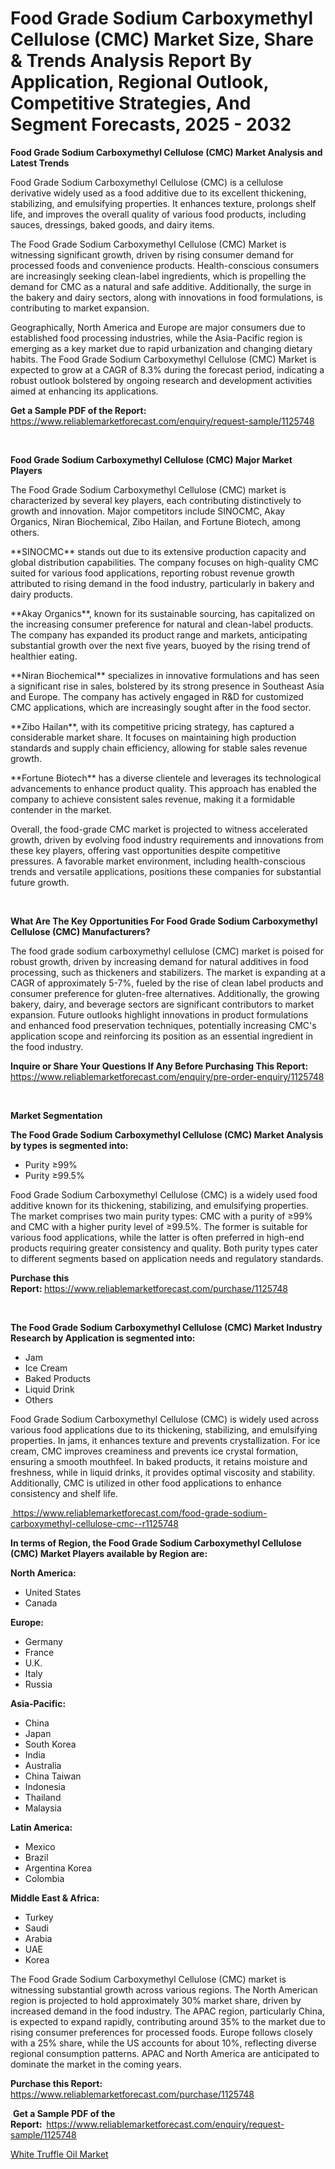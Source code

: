 <p><h1>Food Grade Sodium Carboxymethyl Cellulose (CMC) Market Size, Share & Trends Analysis Report By Application, Regional Outlook, Competitive Strategies, And Segment Forecasts, 2025 - 2032</h1></p><p><strong>Food Grade Sodium Carboxymethyl Cellulose (CMC) Market Analysis and Latest Trends</strong></p>
<p><p>Food Grade Sodium Carboxymethyl Cellulose (CMC) is a cellulose derivative widely used as a food additive due to its excellent thickening, stabilizing, and emulsifying properties. It enhances texture, prolongs shelf life, and improves the overall quality of various food products, including sauces, dressings, baked goods, and dairy items.</p><p>The Food Grade Sodium Carboxymethyl Cellulose (CMC) Market is witnessing significant growth, driven by rising consumer demand for processed foods and convenience products. Health-conscious consumers are increasingly seeking clean-label ingredients, which is propelling the demand for CMC as a natural and safe additive. Additionally, the surge in the bakery and dairy sectors, along with innovations in food formulations, is contributing to market expansion.</p><p>Geographically, North America and Europe are major consumers due to established food processing industries, while the Asia-Pacific region is emerging as a key market due to rapid urbanization and changing dietary habits. The Food Grade Sodium Carboxymethyl Cellulose (CMC) Market is expected to grow at a CAGR of 8.3% during the forecast period, indicating a robust outlook bolstered by ongoing research and development activities aimed at enhancing its applications.</p></p>
<p><strong>Get a Sample PDF of the Report:&nbsp;</strong> <a href="https://www.reliablemarketforecast.com/enquiry/request-sample/1125748?utm_campaign=3103&utm_medium=2&utm_source=Github&utm_content=ia&utm_term=07042025&utm_id=food-grade-sodium-carboxymethyl-cellulose-cmc">https://www.reliablemarketforecast.com/enquiry/request-sample/1125748</a></p>
<p>&nbsp;</p>
<p><strong>Food Grade Sodium Carboxymethyl Cellulose (CMC) Major Market Players</strong></p>
<p><p>The Food Grade Sodium Carboxymethyl Cellulose (CMC) market is characterized by several key players, each contributing distinctively to growth and innovation. Major competitors include SINOCMC, Akay Organics, Niran Biochemical, Zibo Hailan, and Fortune Biotech, among others.</p><p>**SINOCMC** stands out due to its extensive production capacity and global distribution capabilities. The company focuses on high-quality CMC suited for various food applications, reporting robust revenue growth attributed to rising demand in the food industry, particularly in bakery and dairy products.</p><p>**Akay Organics**, known for its sustainable sourcing, has capitalized on the increasing consumer preference for natural and clean-label products. The company has expanded its product range and markets, anticipating substantial growth over the next five years, buoyed by the rising trend of healthier eating.</p><p>**Niran Biochemical** specializes in innovative formulations and has seen a significant rise in sales, bolstered by its strong presence in Southeast Asia and Europe. The company has actively engaged in R&D for customized CMC applications, which are increasingly sought after in the food sector.</p><p>**Zibo Hailan**, with its competitive pricing strategy, has captured a considerable market share. It focuses on maintaining high production standards and supply chain efficiency, allowing for stable sales revenue growth.</p><p>**Fortune Biotech** has a diverse clientele and leverages its technological advancements to enhance product quality. This approach has enabled the company to achieve consistent sales revenue, making it a formidable contender in the market.</p><p>Overall, the food-grade CMC market is projected to witness accelerated growth, driven by evolving food industry requirements and innovations from these key players, offering vast opportunities despite competitive pressures. A favorable market environment, including health-conscious trends and versatile applications, positions these companies for substantial future growth.</p></p>
<p>&nbsp;</p>
<p><strong>What Are The Key Opportunities For Food Grade Sodium Carboxymethyl Cellulose (CMC) Manufacturers?</strong></p>
<p><p>The food grade sodium carboxymethyl cellulose (CMC) market is poised for robust growth, driven by increasing demand for natural additives in food processing, such as thickeners and stabilizers. The market is expanding at a CAGR of approximately 5-7%, fueled by the rise of clean label products and consumer preference for gluten-free alternatives. Additionally, the growing bakery, dairy, and beverage sectors are significant contributors to market expansion. Future outlooks highlight innovations in product formulations and enhanced food preservation techniques, potentially increasing CMC's application scope and reinforcing its position as an essential ingredient in the food industry.</p></p>
<p><strong>Inquire or Share Your Questions If Any Before Purchasing This Report:</strong> <a href="https://www.reliablemarketforecast.com/enquiry/pre-order-enquiry/1125748?utm_campaign=3103&utm_medium=2&utm_source=Github&utm_content=ia&utm_term=07042025&utm_id=food-grade-sodium-carboxymethyl-cellulose-cmc">https://www.reliablemarketforecast.com/enquiry/pre-order-enquiry/1125748</a></p>
<p>&nbsp;</p>
<p><strong>Market Segmentation</strong></p>
<p><strong>The Food Grade Sodium Carboxymethyl Cellulose (CMC) Market Analysis by types is segmented into:</strong></p>
<p><ul><li>Purity ≥99%</li><li>Purity ≥99.5%</li></ul></p>
<p><p>Food Grade Sodium Carboxymethyl Cellulose (CMC) is a widely used food additive known for its thickening, stabilizing, and emulsifying properties. The market comprises two main purity types: CMC with a purity of ≥99% and CMC with a higher purity level of ≥99.5%. The former is suitable for various food applications, while the latter is often preferred in high-end products requiring greater consistency and quality. Both purity types cater to different segments based on application needs and regulatory standards.</p></p>
<p><strong>Purchase this Report:&nbsp;</strong><a href="https://www.reliablemarketforecast.com/purchase/1125748?utm_campaign=3103&utm_medium=2&utm_source=Github&utm_content=ia&utm_term=07042025&utm_id=food-grade-sodium-carboxymethyl-cellulose-cmc">https://www.reliablemarketforecast.com/purchase/1125748</a></p>
<p>&nbsp;</p>
<p><strong>The Food Grade Sodium Carboxymethyl Cellulose (CMC) Market Industry Research by Application is segmented into:</strong></p>
<p><ul><li>Jam</li><li>Ice Cream</li><li>Baked Products</li><li>Liquid Drink</li><li>Others</li></ul></p>
<p><p>Food Grade Sodium Carboxymethyl Cellulose (CMC) is widely used across various food applications due to its thickening, stabilizing, and emulsifying properties. In jams, it enhances texture and prevents crystallization. For ice cream, CMC improves creaminess and prevents ice crystal formation, ensuring a smooth mouthfeel. In baked products, it retains moisture and freshness, while in liquid drinks, it provides optimal viscosity and stability. Additionally, CMC is utilized in other food applications to enhance consistency and shelf life.</p></p>
<p><a href="https://www.reliablemarketforecast.com/food-grade-sodium-carboxymethyl-cellulose-cmc--r1125748?utm_campaign=3103&utm_medium=2&utm_source=Github&utm_content=ia&utm_term=07042025&utm_id=food-grade-sodium-carboxymethyl-cellulose-cmc">&nbsp;https://www.reliablemarketforecast.com/food-grade-sodium-carboxymethyl-cellulose-cmc--r1125748</a></p>
<p><strong>In terms of Region, the Food Grade Sodium Carboxymethyl Cellulose (CMC) Market Players available by Region are:</strong></p>
<p>
    <p> <strong> North America: </strong>
        <ul>
            <li>United States</li>
            <li>Canada</li>
        </ul>
        </p> 
    <p> <strong> Europe: </strong>
        <ul>
            <li>Germany</li>
            <li>France</li>
            <li>U.K.</li>
            <li>Italy</li>
            <li>Russia</li>
        </ul>
        </p> 
    <p> <strong> Asia-Pacific: </strong>
        <ul>
            <li>China</li>
            <li>Japan</li>
            <li>South Korea</li>
            <li>India</li>
            <li>Australia</li>
            <li>China Taiwan</li>
            <li>Indonesia</li>
            <li>Thailand</li>
            <li>Malaysia</li>
        </ul>
        </p> 
    <p> <strong> Latin America: </strong>
        <ul>
            <li>Mexico</li>
            <li>Brazil</li>
            <li>Argentina Korea</li>
            <li>Colombia</li>
        </ul>
        </p> 
    <p> <strong> Middle East & Africa: </strong>
        <ul>
            <li>Turkey</li>
            <li>Saudi</li>
            <li>Arabia</li>
            <li>UAE</li>
            <li>Korea</li>
        </ul>
    </p>
    </p>
<p><p>The Food Grade Sodium Carboxymethyl Cellulose (CMC) market is witnessing substantial growth across various regions. The North American region is projected to hold approximately 30% market share, driven by increased demand in the food industry. The APAC region, particularly China, is expected to expand rapidly, contributing around 35% to the market due to rising consumer preferences for processed foods. Europe follows closely with a 25% share, while the US accounts for about 10%, reflecting diverse regional consumption patterns. APAC and North America are anticipated to dominate the market in the coming years.</p></p>
<p><strong>Purchase this Report: </strong><a href="https://www.reliablemarketforecast.com/purchase/1125748?utm_campaign=3103&utm_medium=2&utm_source=Github&utm_content=ia&utm_term=07042025&utm_id=food-grade-sodium-carboxymethyl-cellulose-cmc">https://www.reliablemarketforecast.com/purchase/1125748</a></p>
<p>&nbsp;<strong>Get a Sample PDF of the Report:&nbsp;&nbsp;</strong><a href="https://www.reliablemarketforecast.com/enquiry/request-sample/1125748?utm_campaign=3103&utm_medium=2&utm_source=Github&utm_content=ia&utm_term=07042025&utm_id=food-grade-sodium-carboxymethyl-cellulose-cmc">https://www.reliablemarketforecast.com/enquiry/request-sample/1125748</a></p>
<p><strong></strong></p>
<p><p><a href="https://github.com/chkrselia/Market-Research-Report-List-1/blob/main/white-truffle-oil-market.md?utm_campaign=3103&utm_medium=2&utm_source=Github&utm_content=ia&utm_term=07042025&utm_id=food-grade-sodium-carboxymethyl-cellulose-cmc">White Truffle Oil Market</a></p></p>